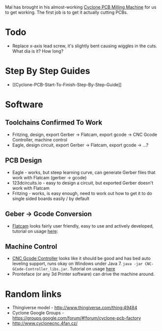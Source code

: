 Mal has brought in his almost-working [Cyclone PCB Milling Machine](http://reprap.org/wiki/Cyclone_PCB_Factory) for us to get working.  The first job is to get it actually cutting PCBs.

# Todo
* Replace x-axis lead screw, it's slightly bent causing wiggles in the cuts.  What dia is it? How long?

# Step By Step Guides
* [[Cyclone-PCB-Start-To-Finish-Step-By-Step-Guide]]

# Software

## Toolchains Confirmed To Work
* Fritzing, design, export Gerber -> Flatcam, export gcode -> CNC Gcode Controller, machine control
* Eagle, design circuit, export Gerber -> Flatcam, export gcode -> ...?

## PCB Design
* Eagle - works, but steep learning curve, can generate Gerber files that work with Flatcam (gerber -> gcode)
* 123dcircuits.io - easy to design a circuit, but exported Gerber doesn't work with Flatcam
* Fritzing - works, is easy enough, need to work out how to get it to do single sided boards easily / by default

## Geber -> Gcode Conversion
* [Flatcam](http://flatcam.org/) looks fairly user friendly, easy to use and actively developed, tutorial on usage [here](http://diwo.bq.com/como-crear-gcode-para-fresar-pcbs-en-cyclone/): 

## Machine Control
* [CNC Gcode Controller](http://reprap.org/wiki/CNCGcodeController) looks like it should be good and has bed auto leveling support, runs okay on Windows under Java 7.  `java -jar CNC-GCode-Controller_libs.jar`.  Tutorial on usage [here](http://diwo.bq.com/cnc-gcode-controller-instalacion-y-uso/)
* Pronteface (or any 3d Printer software) can drive the machine around.

# Random links
* Thingiverse model - http://www.thingiverse.com/thing:49484
* Cyclone Google Groups - https://groups.google.com/forum/#!forum/cyclone-pcb-factory
* http://www.cyclonecnc.4fan.cz/